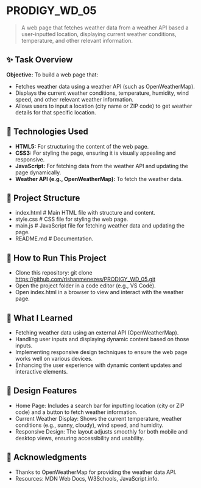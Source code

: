 # PRODIGY_WD_05
> A web page that fetches weather data from a weather API based a user-inputted location, displaying current weather conditions, temperature, and other relevant information.

## ✨ Task Overview
**Objective:**
To build a web page that:
- Fetches weather data using a weather API (such as OpenWeatherMap).
- Displays the current weather conditions, temperature, humidity, wind speed, and other relevant weather information.
- Allows users to input a location (city name or ZIP code) to get weather details for that specific location.

## 🔧 Technologies Used
- **HTML5:** For structuring the content of the web page.
- **CSS3:** For styling the page, ensuring it is visually appealing and responsive.
- **JavaScript:** For fetching data from the weather API and updating the page dynamically.
- **Weather API (e.g., OpenWeatherMap):** To fetch the weather data.

## 📂 Project Structure
- index.html  # Main HTML file with structure and content.
- style.css   # CSS file for styling the web page.
- main.js     # JavaScript file for fetching weather data and updating the page.
- README.md   # Documentation.

## 🚀 How to Run This Project
- Clone this repository:
  git clone https://github.com/rishanmenezes/PRODIGY_WD_05.git
- Open the project folder in a code editor (e.g., VS Code).
- Open index.html in a browser to view and interact with the weather page.

## 📖 What I Learned
- Fetching weather data using an external API (OpenWeatherMap).
- Handling user inputs and displaying dynamic content based on those inputs.
- Implementing responsive design techniques to ensure the web page works well on various devices.
- Enhancing the user experience with dynamic content updates and interactive elements.

## 🎨 Design Features
- Home Page: Includes a search bar for inputting location (city or ZIP code) and a button to fetch weather information.
- Current Weather Display: Shows the current temperature, weather conditions (e.g., sunny, cloudy), wind speed, and humidity.
- Responsive Design: The layout adjusts smoothly for both mobile and desktop views, ensuring accessibility and usability.

## 🤝 Acknowledgments
- Thanks to OpenWeatherMap for providing the weather data API.
- Resources: MDN Web Docs, W3Schools, JavaScript.info.
